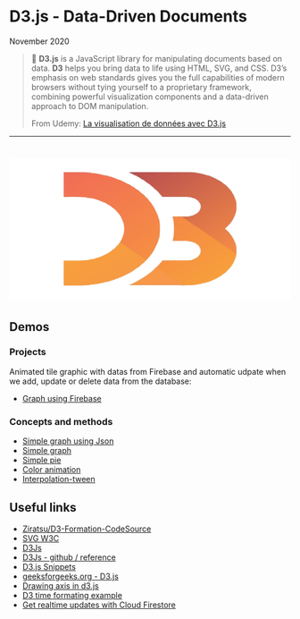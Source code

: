 # D3.js - Data-Driven Documents

November 2020

> 🔨  **D3.js** is a JavaScript library for manipulating documents based on data. **D3** helps you bring data to life using HTML, SVG, and CSS. D3’s emphasis on web standards gives you the full capabilities of modern browsers without tying yourself to a proprietary framework, combining powerful visualization components and a data-driven approach to DOM manipulation.
>
> From Udemy: [La visualisation de données avec D3.js](https://www.udemy.com/course/la-visualisation-de-donnees-avec-d3/learn/)

* * *

<h1 align="center">
    <img src="_readme-img/d3-logo.png">
</h1>

## Demos

### Projects

Animated tile graphic with datas from Firebase and automatic udpate when we add, update
or delete data from the database:

- [Graph using Firebase](https://raigyo.github.io/d3js-overview/graph-1.html)

### Concepts and methods

- [Simple graph using Json](https://raigyo.github.io/d3js-overview/graph-1-json.html)
- [Simple graph](https://raigyo.github.io/d3js-overview/concepts-methods-axes.html)
- [Simple pie](https://raigyo.github.io/d3js-overview/concept-methods-pie.html)
- [Color animation](https://raigyo.github.io/d3js-overview/mouse-color-animation.html)
- [Interpolation-tween](https://raigyo.github.io/d3js-overview/interpolation-tween.html)

## Useful links

- [Ziratsu/D3-Formation-CodeSource](https://github.com/Ziratsu/D3-Formation-CodeSource)
- [SVG W3C](https://www.w3.org/TR/SVG2/shapes.html)
- [D3Js](https://d3js.org/)
- [D3Js - github / reference](https://github.com/d3/d3)
- [D3.js Snippets](https://marketplace.visualstudio.com/items?itemName=hridoy.d3-js-snippets)
- [geeksforgeeks.org - D3.js](https://www.geeksforgeeks.org/tag/d3-js/)
- [Drawing axis in d3.js](https://www.d3-graph-gallery.com/graph/custom_axis.html)
- [D3 time formating example](https://bl.ocks.org/zanarmstrong/ca0adb7e426c12c06a95)
- [Get realtime updates with Cloud Firestore](https://firebase.google.com/docs/firestore/query-data/listen)